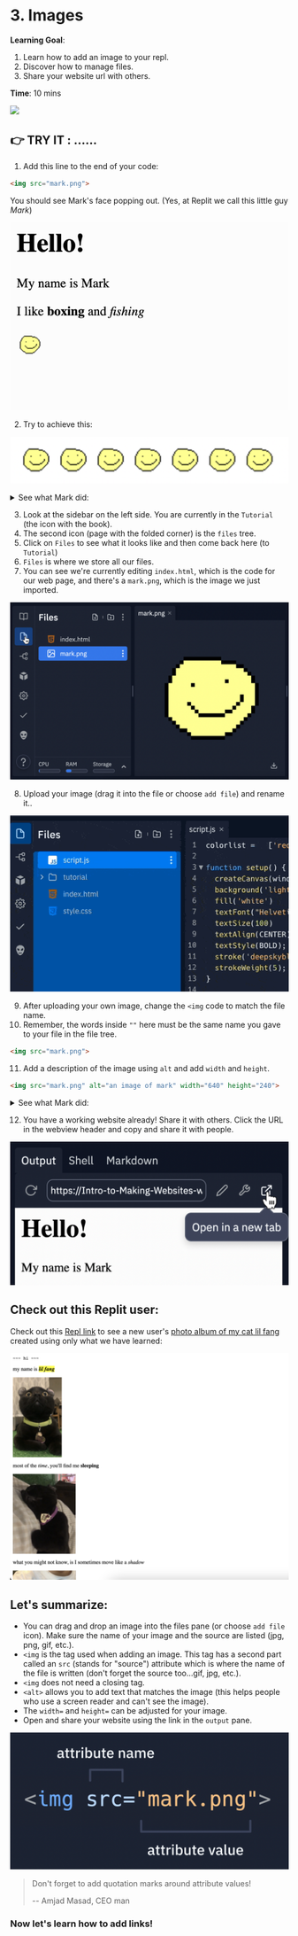 # 3. Images

**Learning Goal**:
1. Learn how to add an image to your repl.
2. Discover how to manage files.
3. Share your website url with others.

**Time**: 10 mins

![](https://youtu.be/CI4noac5ibE)




## 👉 TRY IT : ......
1. Add this line to the end of your code:

```html
<img src="mark.png">
```

You should see Mark's face popping out. (Yes, at Replit we call this little guy *Mark*)

![our first image](images/image.png)



2. Try to achieve this:

![multimark](images/multimark.png)

<details>
<summary>See what Mark did:</summary>

```html
<img src="mark.png">
<img src="mark.png">
<img src="mark.png">
<img src="mark.png">
<img src="mark.png">
<img src="mark.png">
<img src="mark.png">
```

</details>





3. Look at the sidebar on the left side. You are currently in the `Tutorial` (the icon with the book).
4. The second icon (page with the folded corner) is the `files` tree.
5. Click on `Files` to see what it looks like and then come back here (to `Tutorial`)
6. `Files` is where we store all our files.
7. You can see we're currently editing `index.html`, which is the code for our web page, and there's a `mark.png`, which is the image we just imported.

![click the second icon on the sidebar to enter Files tab](images/files.png)



8. Upload your image (drag it into the file or choose `add file`) and rename it..
  
![Upload and rename](images/UploadFiles.gif)


9. After uploading your own image, change the `<img` code to match the file name.
10. Remember, the words inside `""` here must be the same name you gave to your file in the file tree. 

```html
<img src="mark.png">
```



11. Add a description of the image using `alt` and add `width` and `height`. 

```html
<img src="mark.png" alt="an image of mark" width="640" height="240">
```
<details>
<summary>See what Mark did:</summary>

Here's what Mark has:

```html
<h1>Hello!</h1>
<p>My name is Mark</p>
<p>I like <b>boxing</b> and <i>fishing</i></p>
<p>My favorite band is <b>Can</b>, my favorite album is <i>Ege Bamyasi</i></p>
<p>I've won prizes in <b>3</b> fishing competitions</p>
<p>I have a best friend. His name is <b>Bean</b></p>
<img src="mark.png" alt="an image of mark" width="640" height="240">
```

![more about Mark](images/moreaboutmark.png)
 
</details>

12. You have a working website already! Share it with others. Click the URL in the webview header and copy and share it with people.

![open in new tab](images/ext.png)

## Check out this Replit user:
Check out this [Repl link](https://replit.com/@slmjkdbtl/lilfang) to see a new user's [photo album of my cat lil fang](https://lilfang.slmjkdbtl.repl.co/) created using only what we have learned:

![only using what we've already learned!](images/lilfang.png)


## Let's summarize:
- You can drag and drop an image into the files pane (or choose `add file` icon). Make sure the name of your image and the source are listed (jpg, png, gif, etc.).
- `<img` is the tag used when adding an image. This tag has a second part called an `src` (stands for "source") attribute which is where the name of the file is written (don't forget the source too...gif, jpg, etc.).
- `<img` does not need a closing tag.
- `<alt>` allows you to add text that matches the image (this helps people who use a screen reader and can't see the image).
- The `width=` and `height=` can be adjusted for your image.
- Open and share your website using the link in the `output` pane.

![tags with attribute](images/imgtag.png)


> Don't forget to add quotation marks around attribute values!
>
> -- Amjad Masad, CEO man

### Now let's learn how to add links!